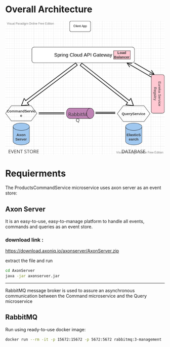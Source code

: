 # Overall Architecture
![GitHub Logo](Architecture.png)


# Requierments

The ProductsCommandService microservice uses axon server as an event store:

## Axon Server

It is an easy-to-use, easy-to-manage platform to handle all events, commands and queries as an event store.

### download link :

https://download.axoniq.io/axonserver/AxonServer.zip

extract the file and run

```bash
cd AxonServer
java -jar axonserver.jar
```

---

RabbitMQ message broker is used to assure an asynchronous communication between the Command microservice and the Query microservice

## RabbitMQ

Run using ready-to-use docker image:

```bash
docker run --rm -it -p 15672:15672 -p 5672:5672 rabbitmq:3-management
```